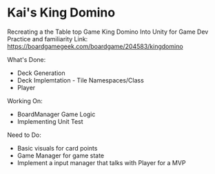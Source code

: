 # Kai's King Domino
Recreating a the Table top Game King Domino Into Unity for Game Dev Practice and familiarity
Link: https://boardgamegeek.com/boardgame/204583/kingdomino

What's Done:
- Deck Generation
- Deck Implemtation - Tile Namespaces/Class
- Player

Working On:
 - BoardManager Game Logic
 - Implementing Unit Test

Need to Do:
- Basic visuals for card points
- Game Manager for game state 
- Implement a input manager that talks with Player for a MVP


